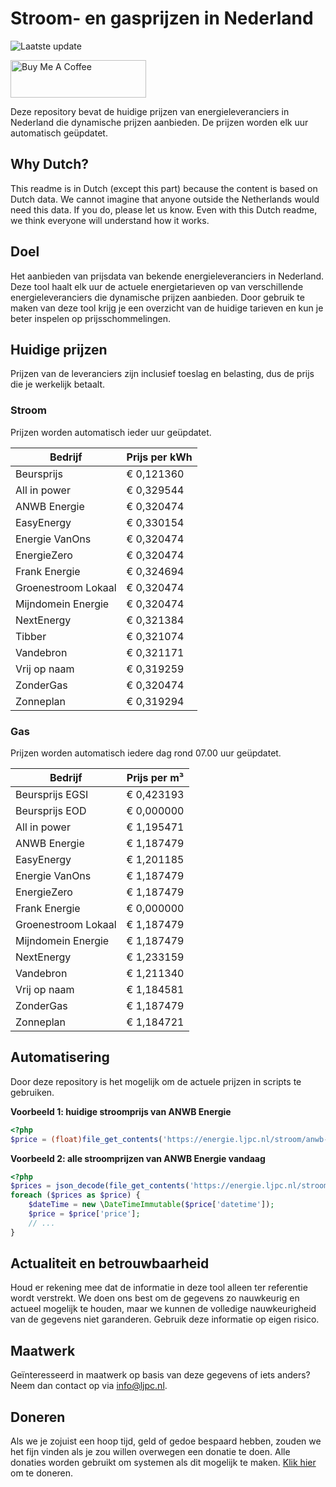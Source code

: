 # Stroom- en gasprijzen in Nederland

![Laatste update](https://img.shields.io/badge/laatste%20update-2023--11--15%2007%3A00%20CET-brightgreen)

<a href="https://www.buymeacoffee.com/Lars-" target="_blank"><img src="https://cdn.buymeacoffee.com/buttons/v2/default-orange.png" alt="Buy Me A Coffee" height="60" style="height: 60px !important;width: 217px !important;" ></a>

Deze repository bevat de huidige prijzen van energieleveranciers in Nederland die dynamische prijzen aanbieden. De prijzen worden elk uur automatisch geüpdatet.

## Why Dutch?

This readme is in Dutch (except this part) because the content is based on Dutch data. We cannot imagine that anyone outside the Netherlands would need this data. If you do, please let us know. Even with this Dutch readme, we think
everyone will understand how it works.

## Doel

Het aanbieden van prijsdata van bekende energieleveranciers in Nederland. Deze tool haalt elk uur de actuele energietarieven op van verschillende energieleveranciers die dynamische prijzen aanbieden. Door gebruik te maken van deze tool
krijg je een overzicht van de huidige tarieven en kun je beter inspelen op prijsschommelingen.

## Huidige prijzen

Prijzen van de leveranciers zijn inclusief toeslag en belasting, dus de prijs die je werkelijk betaalt.

### Stroom

Prijzen worden automatisch ieder uur geüpdatet.

 Bedrijf | Prijs per kWh 
---------|---------------
Beursprijs | € 0,121360
All in power | € 0,329544
ANWB Energie | € 0,320474
EasyEnergy | € 0,330154
Energie VanOns | € 0,320474
EnergieZero | € 0,320474
Frank Energie | € 0,324694
Groenestroom Lokaal | € 0,320474
Mijndomein Energie | € 0,320474
NextEnergy | € 0,321384
Tibber | € 0,321074
Vandebron | € 0,321171
Vrij op naam | € 0,319259
ZonderGas | € 0,320474
Zonneplan | € 0,319294


### Gas

Prijzen worden automatisch iedere dag rond 07.00 uur geüpdatet.

 Bedrijf | Prijs per m³ 
---------|--------------
Beursprijs EGSI | € 0,423193
Beursprijs EOD | € 0,000000
All in power | € 1,195471
ANWB Energie | € 1,187479
EasyEnergy | € 1,201185
Energie VanOns | € 1,187479
EnergieZero | € 1,187479
Frank Energie | € 0,000000
Groenestroom Lokaal | € 1,187479
Mijndomein Energie | € 1,187479
NextEnergy | € 1,233159
Vandebron | € 1,211340
Vrij op naam | € 1,184581
ZonderGas | € 1,187479
Zonneplan | € 1,184721


## Automatisering

Door deze repository is het mogelijk om de actuele prijzen in scripts te gebruiken.

**Voorbeeld 1: huidige stroomprijs van ANWB Energie**

```php
<?php
$price = (float)file_get_contents('https://energie.ljpc.nl/stroom/anwb-energie-nu.txt');

```

**Voorbeeld 2: alle stroomprijzen van ANWB Energie vandaag**

```php
<?php
$prices = json_decode(file_get_contents('https://energie.ljpc.nl/stroom/all-in-power-vandaag.json'),true);
foreach ($prices as $price) {
    $dateTime = new \DateTimeImmutable($price['datetime']);
    $price = $price['price'];
    // ...
}
```

## Actualiteit en betrouwbaarheid

Houd er rekening mee dat de informatie in deze tool alleen ter referentie wordt verstrekt. We doen ons best om de gegevens zo nauwkeurig en actueel mogelijk te houden, maar we kunnen de volledige nauwkeurigheid van de gegevens niet
garanderen. Gebruik deze informatie op eigen risico.

## Maatwerk

Geïnteresseerd in maatwerk op basis van deze gegevens of iets anders? Neem dan contact op
via [info@ljpc.nl](mailto:info@ljpc.nl?subject=Energie%20prijzen).

## Doneren

Als we je zojuist een hoop tijd, geld of gedoe bespaard hebben, zouden we het fijn vinden als je zou willen overwegen een
donatie te doen. Alle donaties worden gebruikt om systemen als dit mogelijk te
maken. [Klik hier](https://www.buymeacoffee.com/Lars-) om te doneren.

